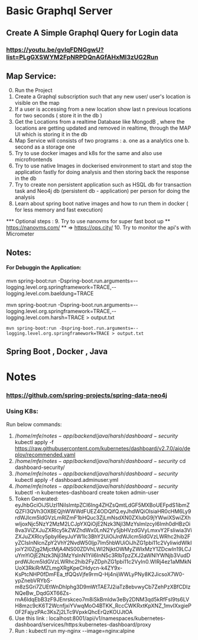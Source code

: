# Basic Graphql Server

## Create A Simple Graphql Query for Login data

### https://youtu.be/gvIqFDNGgwU?list=PLgGXSWYM2FpNRPDQnAGfAHxMl3zUG2Run

## Map Service:

0. Run the Project
1. Create a Graphql subscription such that any new user/ user's location is visible on the map
2. If a user is accessing from a new location show last n previous locations for two seconds ( store it in the db )
3. Get the Locations from a realtime Database like MongodB , where the locations are getting updated and removed in realtime, through the MAP UI which is storing it in the db
4. Map Service will consists of two programs :
   a. one as a analytics one
   b. second as a storage one
5. Try to use docker images and k8s for the same and also use microfrontends
6. Try to use native Images in dockerised environment to start and stop the application fastly for doing analysis and then storing back the response in the db
7. Try to create non persistent application such as HSQL db for transaction task and Neo4j db (persistent db - application) per person for doing the analysis
8. Learn about spring boot native images and how to run them in docker ( for less memory and fast execution)

**\* Optional steps : 9. Try to use nanovms for super fast boot up ** https://nanovms.com/ \*\* => https://ops.city/ 10. Try to monitor the api's with Micrometer

## Notes:

#### For Debuggin the Application:

mvn spring-boot:run
-Dspring-boot.run.arguments=--logging.level.org.springframework=TRACE,--logging.level.com.baeldung=TRACE

mvn spring-boot:run -Dspring-boot.run.arguments=--logging.level.org.springframework=TRACE,--logging.level.com.harsh=TRACE > output.txt

    mvn spring-boot:run -Dspring-boot.run.arguments=--logging.level.org.springframework=TRACE > output.txt

## Spring Boot , Docker , Java

# Notes

### https://github.com/spring-projects/spring-data-neo4j

### Using K8s:

Run below commands:

1. $/home/mfe/notes-app/backend/java/harsh/dashboard-security$ kubectl apply -f https://raw.githubusercontent.com/kubernetes/dashboard/v2.7.0/aio/deploy/recommended.yaml
2. $/home/mfe/notes-app/backend/java/harsh/dashboard-security$ cd dashboard-security/
3. $/home/mfe/notes-app/backend/java/harsh/dashboard-security$ kubectl apply -f dashboard.adminuser.yml
4. $/home/mfe/notes-app/backend/java/harsh/dashboard-security$ kubectl -n kubernetes-dashboard create token admin-user
5. Token Generated: eyJhbGciOiJSUzI1NiIsImtpZCI6Ing4ZHZsQmtLdGF5MXBoUEFpdS1ibmZQZFl3QVh3OXBEQjhWWWdFUEZ4ODQifQ.eyJhdWQiOlsiaHR0cHM6Ly9rdWJlcm5ldGVzLmRlZmF1bHQuc3ZjLmNsdXN0ZXIubG9jYWwiXSwiZXhwIjoxNjc5NzY2MzM2LCJpYXQiOjE2Nzk3NjI3MzYsImlzcyI6Imh0dHBzOi8va3ViZXJuZXRlcy5kZWZhdWx0LnN2Yy5jbHVzdGVyLmxvY2FsIiwia3ViZXJuZXRlcy5pbyI6eyJuYW1lc3BhY2UiOiJrdWJlcm5ldGVzLWRhc2hib2FyZCIsInNlcnZpY2VhY2NvdW50Ijp7Im5hbWUiOiJhZG1pbi11c2VyIiwidWlkIjoiY2I0Zjg2MjctMjA4NS00ZDVhLWI2NjktOWMyZWIxMzY1ZDcwIn19LCJuYmYiOjE2Nzk3NjI3MzYsInN1YiI6InN5c3RlbTpzZXJ2aWNlYWNjb3VudDprdWJlcm5ldGVzLWRhc2hib2FyZDphZG1pbi11c2VyIn0.WIRj4ez1aMMkNUoX3RkiRrMZLmgXRgKpeCHdycn-k4ZY9x-KsPtcNHP0fDmFEa_tfQQsVjfe9rmQ-Hj4nijWWLyPNy8K2JicsoX7W0-ypZnebVRYbS-m8zSGri7ZUEtWnDhIphg3D9mWtTAE7J2iaTz8ebvwyCb7ZehPzXBfCDIzNQeBw_DqdGXT66Zs-rnA6ldqEbB3zF9JEnrskceo7m8iSkBmldw3eBy2DNM3qd5kRfFsI9ts6LVH8mzc9cK6T2WcnfjxiYVwqMoO4BTKK_RccCWKRxtKpXNZ_1mvIXxgieP0F2FajyzPAc3KsZj2LTc9VpxkQhcErQzKOUJtOA
6. Use this link : localhost:8001/api/v1/namespaces/kubernetes-dashboard/services/https:kubernetes-dashboard/proxy
7. Run : kubectl run my-nginx --image=nginx:alpine
